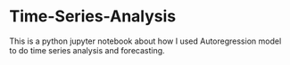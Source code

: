 # Time-Series-Analysis
This is a python jupyter notebook about how I used Autoregression model to do time series analysis and forecasting.
